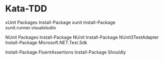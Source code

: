 # Kata-TDD

xUnit Packages
Install-Package xunit
Install-Package xunit.runner.visualstudio

NUnit Packages
Install-Package NUnit
Install-Package NUnit3TestAdapter
Install-Package Microsoft.NET.Test.Sdk

Install-Package FluentAssertions
Install-Package Shouldly
